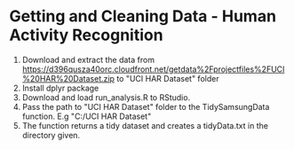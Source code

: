 # Getting and Cleaning Data - Human Activity Recognition
1. Download and extract the data from https://d396qusza40orc.cloudfront.net/getdata%2Fprojectfiles%2FUCI%20HAR%20Dataset.zip
to "UCI HAR Dataset" folder
2. Install dplyr package
3. Download and load run_analysis.R to RStudio.
4. Pass the path to "UCI HAR Dataset" folder to the TidySamsungData function. E.g "C:/UCI HAR Dataset"
5. The function returns a tidy dataset and creates a tidyData.txt in the directory given.

